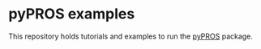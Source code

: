 pyPROS examples
===============

This repository holds tutorials and examples to run the [pyPROS](https://github.com/meteocat/pymica) package.